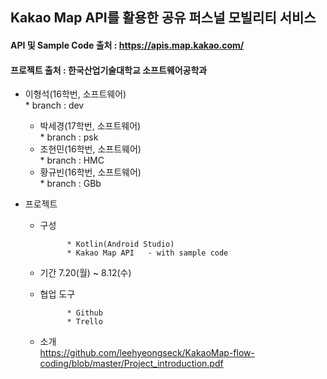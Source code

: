 ## Kakao Map API를 활용한 공유 퍼스널 모빌리티 서비스   
#### API 및 Sample Code 출처 : https://apis.map.kakao.com/
#### 프로젝트 출처 : 한국산업기술대학교 소프트웨어공학과   

- 이형석(16학번, 소프트웨어)   
		* branch : dev   

	- 박세경(17학번, 소프트웨어)   
				* branch : psk
	- 조현민(16학번, 소프트웨어)   
				* branch : HMC
	- 황규빈(16학번, 소프트웨어)   
				* branch : GBb


- 프로젝트   

	- 구성   

				* Kotlin(Android Studio)   
				* Kakao Map API   - with sample code   

	- 기간 7.20(월) ~ 8.12(수)   

	- 협업 도구   

				* Github   
				* Trello   
		
	- 소개   
				<https://github.com/leehyeongseck/KakaoMap-flow-coding/blob/master/Project_introduction.pdf>
